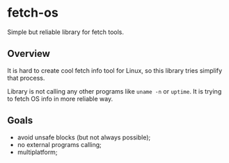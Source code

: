 # fetch-os
Simple but reliable library for fetch tools.

## Overview
It is hard to create cool fetch info tool for Linux, so this library tries simplify that process.

Library is not calling any other programs like `uname -n` or `uptime`. It is trying to fetch OS
info in more reliable way.

## Goals
- avoid unsafe blocks (but not always possible);
- no external programs calling;
- multiplatform;
